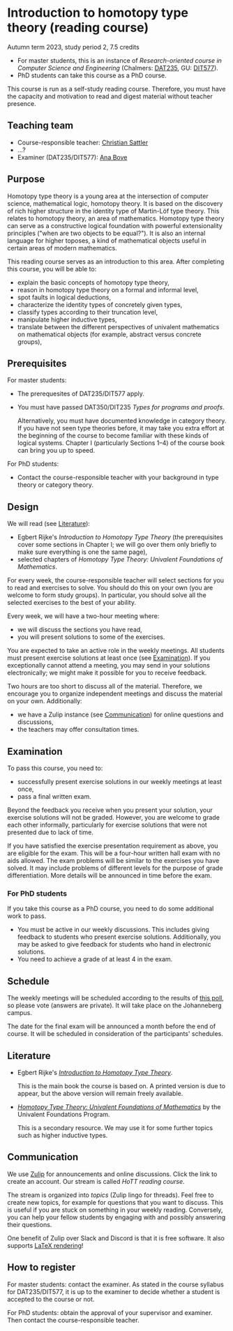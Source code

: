 # Introduction to homotopy type theory (reading course)

Autumn term 2023, study period 2, 7.5 credits

* For master students, this is an instance of *Research-oriented course in Computer Science and Engineering* (Chalmers: [DAT235](https://www.student.chalmers.se/sp/course?course_id=36287), GU: [DIT577](https://kursplaner.gu.se/pdf/kurs/en/DIT577)).
* PhD students can take this course as a PhD course.

This course is run as a self-study reading course.
Therefore, you must have the capacity and motivation to read and digest material without teacher presence.

## Teaching team

* Course-responsible teacher: [Christian Sattler](https://www.cse.chalmers.se/~sattler/)
* ...?
* Examiner (DAT235/DIT577): [Ana Bove](https://www.cse.chalmers.se/~bove/)

## Purpose

Homotopy type theory is a young area at the intersection of computer science, mathematical logic, homotopy theory.
It is based on the discovery of rich higher structure in the identity type of Martin-Löf type theory.
This relates to homotopy theory, an area of mathematics.
Homotopy type theory can serve as a constructive logical foundation with powerful extensionality principles ("when are two objects to be equal?").
It is also an internal language for higher toposes, a kind of mathematical objects useful in certain areas of modern mathematics.

This reading course serves as an introduction to this area.
After completing this course, you will be able to:

* explain the basic concepts of homotopy type theory,
* reason in homotopy type theory on a formal and informal level,
* spot faults in logical deductions,
* characterize the identity types of concretely given types,
* classify types according to their truncation level,
* manipulate higher inductive types,
* translate between the different perspectives of univalent mathematics on mathematical objects (for example, abstract versus concrete groups),

## Prerequisites

For master students:
* The prerequesites of DAT235/DIT577 apply.
* You must have passed DAT350/DIT235 *Types for programs and proofs*.

  Alternatively, you must have documented knowledge in category theory.
  If you have not seen type theories before, it may take you extra effort at the beginning of the course to become familiar with these kinds of logical systems.
  Chapter I (particularly Sections 1–4) of the course book can bring you up to speed.

For PhD students:
* Contact the course-responsible teacher with your background in type theory or category theory.

## Design

We will read (see [Literature](#literature)):
* Egbert Rijke's *Introduction to Homotopy Type Theory* (the prerequisites cover some sections in Chapter I; we will go over them only briefly to make sure everything is one the same page),
* selected chapters of *Homotopy Type Theory: Univalent Foundations of Mathematics*.

For every week, the course-responsible teacher will select sections for you to read and exercises to solve.
You should do this on your own (you are welcome to form study groups).
In particular, you should solve all the selected exercises to the best of your ability.

Every week, we will have a two-hour meeting where:
* we will discuss the sections you have read,
* you will present solutions to some of the exercises.

You are expected to take an active role in the weekly meetings.
All students must present exercise solutions at least once (see [Examination](#examination)).
If you exceptionally cannot attend a meeting, you may send in your solutions electronically; we might make it possible for you to receive feedback.

Two hours are too short to discuss all of the material.
Therefore, we encourage you to organize independent meetings and discuss the material on your own.
Additionally:
* we have a Zulip instance (see [Communication](#communication)) for online questions and discussions,
* the teachers may offer consultation times.

## Examination

To pass this course, you need to:
* successfully present exercise solutions in our weekly meetings at least once,
* pass a final written exam.

Beyond the feedback you receive when you present your solution, your exercise solutions will not be graded.
However, you are welcome to grade each other informally, particularly for exercise solutions that were not presented due to lack of time.

If you have satisfied the exercise presentation requirement as above, you are eligible for the exam.
This will be a four-hour written hall exam with no aids allowed.
The exam problems will be similar to the exercises you have solved.
It may include problems of different levels for the purpose of grade differentiation.
More details will be announced in time before the exam.

### For PhD students

If you take this course as a PhD course, you need to do some additional work to pass.
* You must be active in our weekly discussions.
  This includes giving feedback to students who present exercise solutions.
  Additionally, you may be asked to give feedback for students who hand in electronic solutions.
* You need to achieve a grade of at least 4 in the exam.

## Schedule

The weekly meetings will be scheduled according to the results of [this poll](https://choodle.portal.chalmers.se/YZVDfAyYLAyTXKVW), so please vote (answers are private).
It will take place on the Johanneberg campus.

The date for the final exam will be announced a month before the end of course.
It will be scheduled in consideration of the participants' schedules.

## Literature

* Egbert Rijke's [*Introduction to Homotopy Type Theory*](https://arxiv.org/abs/2212.11082).

  This is the main book the course is based on.
  A printed version is due to appear, but the above version will remain freely available.

* [*Homotopy Type Theory: Univalent Foundations of Mathematics*](https://homotopytypetheory.org/book/) by the Univalent Foundations Program.

  This is a secondary resource.
  We may use it for some further topics such as higher inductive types.

## Communication

We use [Zulip](https://lot.zulipchat.com/#narrow/stream/407220-HoTT-reading-course) for announcements and online discussions.
Click the link to create an account.
Our stream is called *HoTT reading course*.

The stream is organized into *topics* (Zulip lingo for threads).
Feel free to create new topics, for example for questions that you want to discuss.
This is useful if you are stuck on something in your weekly reading.
Conversely, you can help your fellow students by engaging with and possibly answering their questions.

One benefit of Zulip over Slack and Discord is that it is free software.
It also supports [LaTeX rendering](https://zulip.com/help/latex)!

## How to register

For master students: contact the examiner.
As stated in the course syllabus for DAT235/DIT577, it is up to the examiner to decide whether a student is accepted to the course or not.

For PhD students: obtain the approval of your supervisor and examiner.
Then contact the course-responsible teacher.

